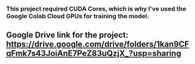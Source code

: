 ### This project required CUDA Cores, which is why I've used the Google Colab Cloud GPUs for training the model.

## Google Drive link for the project: https://drive.google.com/drive/folders/1kan9CFqFmk7s43JoiAnE7PeZ83uQzjX_?usp=sharing
